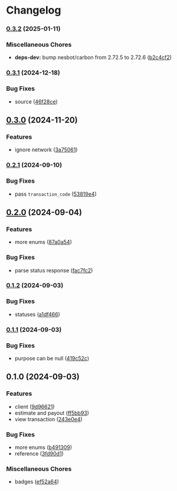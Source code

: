 # Changelog

### [0.3.2](https://www.github.com/brokeyourbike/yogupay-api-client-php/compare/v0.3.1...v0.3.2) (2025-01-11)


### Miscellaneous Chores

* **deps-dev:** bump nesbot/carbon from 2.72.5 to 2.72.6 ([b2c4cf2](https://www.github.com/brokeyourbike/yogupay-api-client-php/commit/b2c4cf20b5e632247c2e8dedb558115e246e217c))

### [0.3.1](https://www.github.com/brokeyourbike/yogupay-api-client-php/compare/v0.3.0...v0.3.1) (2024-12-18)


### Bug Fixes

* source ([46f28ce](https://www.github.com/brokeyourbike/yogupay-api-client-php/commit/46f28ceaa2e5d5965cfcf36b25e72dc2dfa77e9d))

## [0.3.0](https://www.github.com/brokeyourbike/yogupay-api-client-php/compare/v0.2.1...v0.3.0) (2024-11-20)


### Features

* ignore network ([3a75061](https://www.github.com/brokeyourbike/yogupay-api-client-php/commit/3a750618d6e8a9da5d36ccb9159ce417c874f6bd))

### [0.2.1](https://www.github.com/brokeyourbike/yogupay-api-client-php/compare/v0.2.0...v0.2.1) (2024-09-10)


### Bug Fixes

* pass `transaction_code` ([53819e4](https://www.github.com/brokeyourbike/yogupay-api-client-php/commit/53819e4dc0d9783924dafef714e70d2e766980bb))

## [0.2.0](https://www.github.com/brokeyourbike/yogupay-api-client-php/compare/v0.1.2...v0.2.0) (2024-09-04)


### Features

* more enums ([87a0a54](https://www.github.com/brokeyourbike/yogupay-api-client-php/commit/87a0a549e9bb804a95adcb10575c777c78e6f322))


### Bug Fixes

* parse status response ([fac7fc2](https://www.github.com/brokeyourbike/yogupay-api-client-php/commit/fac7fc2e3cc2ffbd6a060dc575dab6a1cdb92e98))

### [0.1.2](https://www.github.com/brokeyourbike/yogupay-api-client-php/compare/v0.1.1...v0.1.2) (2024-09-03)


### Bug Fixes

* statuses ([a1df466](https://www.github.com/brokeyourbike/yogupay-api-client-php/commit/a1df466bf8306fc5d15162e8ecdf2f428f464c75))

### [0.1.1](https://www.github.com/brokeyourbike/yogupay-api-client-php/compare/v0.1.0...v0.1.1) (2024-09-03)


### Bug Fixes

* purpose can be null ([419c52c](https://www.github.com/brokeyourbike/yogupay-api-client-php/commit/419c52c85c91b435207ee9f80b375ae66f54767e))

## 0.1.0 (2024-09-03)


### Features

* client ([9d96621](https://www.github.com/brokeyourbike/yogupay-api-client-php/commit/9d96621d3fd0be99275fd2b6f90bb7a5cab14055))
* estimate and payout ([ff5bb93](https://www.github.com/brokeyourbike/yogupay-api-client-php/commit/ff5bb934a4dafc5cbd740939b229bb395d3a54a5))
* view transaction ([243e0e4](https://www.github.com/brokeyourbike/yogupay-api-client-php/commit/243e0e463e06aaf7fbde630feb6a58ccf01cf683))


### Bug Fixes

* more enums ([b491309](https://www.github.com/brokeyourbike/yogupay-api-client-php/commit/b491309a4ea83e2f5309f605f861c39205309284))
* reference ([3fd90d1](https://www.github.com/brokeyourbike/yogupay-api-client-php/commit/3fd90d17de615d973df49f682c12e87eb175e762))


### Miscellaneous Chores

* badges ([ef52a64](https://www.github.com/brokeyourbike/yogupay-api-client-php/commit/ef52a6478920057e37c70cf39453173ca65d0045))
